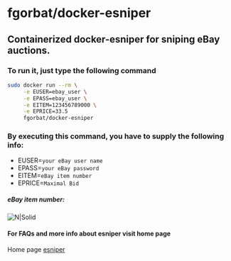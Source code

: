 # fgorbat/docker-esniper

## Containerized docker-esniper for sniping eBay auctions.

### To run it, just type the following command

```sh
sudo docker run --rm \
     -e EUSER=ebay_user \
     -e EPASS=ebay_user \
     -e EITEM=123456789000 \
     -e EPRICE=33.5 
     fgorbat/docker-esniper
```

### By executing this command, you have to supply the following info:

* EUSER=`your eBay user name`
* EPASS=`your eBay password`
* EITEM=`eBay item number`
* EPRICE=`Maximal Bid`


##### eBay item number: 
![N|Solid](https://s27.postimg.org/wyc9fddwz/example1.png)

#### For FAQs and more info about esniper visit home page
Home page [esniper](http://esniper.sourceforge.net/index.html)
